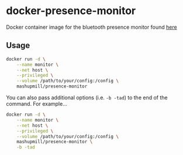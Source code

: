 # docker-presence-monitor

Docker container image for the bluetooth presence monitor found [here](https://github.com/andrewjfreyer/monitor)

## Usage

```bash
docker run -d \
    --name monitor \
    --net host \
    --privileged \
    --volume /path/to/your/config:/config \
    mashupmill/presence-monitor
```

You can also pass additional options (i.e. `-b -tad`) to the end of the command. For example...

```bash
docker run -d \
    --name monitor \
    --net host \
    --privileged \
    --volume /path/to/your/config:/config \
    mashupmill/presence-monitor \
    -b -tad
```